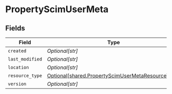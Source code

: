 # PropertyScimUserMeta


## Fields

| Field                                                                                                        | Type                                                                                                         | Required                                                                                                     | Description                                                                                                  |
| ------------------------------------------------------------------------------------------------------------ | ------------------------------------------------------------------------------------------------------------ | ------------------------------------------------------------------------------------------------------------ | ------------------------------------------------------------------------------------------------------------ |
| `created`                                                                                                    | *Optional[str]*                                                                                              | :heavy_minus_sign:                                                                                           | N/A                                                                                                          |
| `last_modified`                                                                                              | *Optional[str]*                                                                                              | :heavy_minus_sign:                                                                                           | N/A                                                                                                          |
| `location`                                                                                                   | *Optional[str]*                                                                                              | :heavy_minus_sign:                                                                                           | N/A                                                                                                          |
| `resource_type`                                                                                              | [Optional[shared.PropertyScimUserMetaResourceType]](../../models/shared/propertyscimusermetaresourcetype.md) | :heavy_minus_sign:                                                                                           | N/A                                                                                                          |
| `version`                                                                                                    | *Optional[str]*                                                                                              | :heavy_minus_sign:                                                                                           | N/A                                                                                                          |